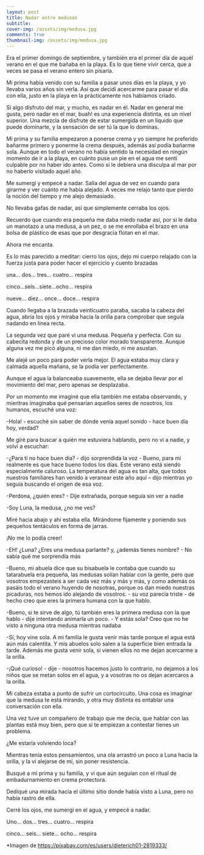```yaml
---
layout: post
title: Nadar entre medusas
subtitle: 
cover-img: /assets/img/medusa.jpg
comments: true
thumbnail-img: /assets/img/medusa.jpg
---
```



Era el primer domingo de septiembre, y también era el primer día de aquél verano en el que me bañaba en la playa. Es lo que tiene vivir cerca, que a veces se pasa el verano entero sin pisarla.
  

Mi prima había venido con su familia a pasar unos días en la playa, y yo llevaba varios años sin verla. Así que decidí acercarme para pasar el día con ella, justo en la playa en la prácticamente nos habíamos criado. 

  
Si algo disfruto del mar, y mucho, es nadar en él. Nadar en general me gusta, pero nadar en el mar, buah! es una experiencia distinta, es un nivel superior. Una mezcla de disfrute de estar sumergida en un líquido que puede dominarte, y la sensación de ser tú la que lo dominas.

  

Mi prima y su familia empezaron a ponerse crema y yo siempre he preferido bañarme primero y ponerme la crema después, además así podía bañarme sola. Aunque en todo el verano no había sentido la necesidad en ningún momento de ir a la playa, en cuánto puse un pie en el agua me sentí culpable por no haber ido antes. Como si le debiera una disculpa al mar por no haberlo visitado aquel año. 

  

Me sumergí y empecé a nadar. Salía del agua de vez en cuando para girarme y ver cuánto me había alejado. A veces me relajo tanto que pierdo la noción del tiempo y me alejo demasiado.

No llevaba gafas de nadar, así que simplemente cerraba los ojos.

  

Recuerdo que cuando era pequeña me daba miedo nadar así, por si le daba un manotazo a una medusa, a un pez, o se me enrollaba el brazo en una bolsa de plástico de esas que por desgracia flotan en el mar. 

Ahora me encanta.

Es lo más parecido a meditar: cierro los ojos, dejo mi cuerpo relajado con la fuerza justa para poder hacer el ejercicio y cuento brazadas

  

una… dos… tres… cuatro… respira

cinco…seis…siete…ocho… respira

nueve… diez… once… doce… respira

  

Cuando llegaba a la brazada veinticuatro paraba, sacaba la cabeza del agua, abría los ojos y miraba hacia la orilla para comprobar que seguía nadando en línea recta.

  

La segunda vez que paré vi una medusa. Pequeña y perfecta. Con su cabecita redonda y de un precioso color morado transparente. Aunque alguna vez me picó alguna, ni me dan miedo, ni me asustan.

Me alejé un poco para poder verla mejor. El agua estaba muy clara y calmada aquella mañana, se la podía ver perfectamente.

Aunque el agua la balanceaba suavemente, ella se dejaba llevar por el movimiento del mar, pero apenas se desplazaba.

Por un momento me imaginé que ella también me estaba observando, y mientras imaginaba qué pensarían aquellos seres de nosotros, los humanos, escuché una voz:

  

-Hola! - escuché sin saber de dónde venía aquel sonido - hace buen día hoy, verdad?
    

  

Me giré para buscar a quién me estuviera hablando, pero no vi a nadie, y volví a escuchar:

  

-¿Para tí no hace buen día? - dijo sorprendida la voz - Bueno, para mí realmente es que hace bueno todos los días. Este verano está siendo especialmente caluroso. La temperatura del agua es tan alta, que todos nuestros familiares han venido a veranear este año aquí – dijo mientras yo seguía buscando el origen de esa voz.
    

  

-Perdona, ¿quién eres? - Dije extrañada, porque seguía sin ver a nadie
    
-Soy Luna, la medusa, ¿no me ves?
    

  

Miré hacia abajo y ahí estaba ella. Mirándome fijamente y poniendo sus pequeños tentáculos en forma de jarras.

  

¡No me lo podía creer! 

  

-EH! ¿Luna? ¿Eres una medusa parlante? y, ¿además tienes nombre? - No sabía qué me sorprendía más 
    
-Bueno, mi abuela dice que su bisabuela le contaba que cuando su tatarabuela era pequeña, las medusas solían hablar con la gente, pero que vosotros empezasteis a ser cada vez más y más y más, y como además os pasáis todo el verano huyendo de nosotras, porque os dan miedo nuestras picaduras, nos hemos ido alejando de vosotros. - su voz parecía triste - de hecho creo que eres la primera humana con la que hablo.
    
-Bueno, si te sirve de algo, tú también eres la primera medusa con la que hablo - dije intentando animarla un poco. - Y estás sola? Creo que no he visto a ninguna otra medusa mientras nadaba
    
-Sí, hoy vine sola. A mi familia le gusta venir más tarde porque el agua está aún más calentita. Y mis abuelos solo salen a la superficie bien entrada la tarde. Además me gusta venir sola, si vienen ellos no me dejan acercarme a la orilla.
    
-¡Qué curioso! - dije - nosotros hacemos justo lo contrario, no dejamos a los niños que se metan solos en el agua, y a vosotras no os dejan acercaros a la orilla. 
    

  

Mi cabeza estaba a punto de sufrir un cortocircuito. Una cosa es imaginar que la medusa te está mirando, y otra muy distinta es entablar una conversación con ella.

Una vez tuve un compañero de trabajo que me decía, que hablar con las plantas está muy bien, pero que si te empiezan a contestar tienes un problema.

¿Me estaría volviendo loca?

  

Mientras tenía estos pensamientos, una ola arrastró un poco a Luna hacia la orilla, y la vi alejarse de mí, sin poner resistencia.

  

Busqué a mi prima y su familia, y vi que aún seguían con el ritual de embadurnamiento en crema protectora.

  

Dediqué una mirada hacia el último sitio donde había visto a Luna, pero no había rastro de ella.

Cerré los ojos, me sumergí en el agua, y empecé a nadar.

  

Uno… dos… tres… cuatro… respira

cinco… seis… siete… ocho… respira

*Imagen de https://pixabay.com/es/users/dieterich01-2819333/



